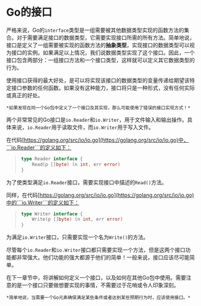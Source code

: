 # **Go的接口**

严格来说，Go的```interface```类型是一组需要被其他数据类型实现的函数方法的集合。对于需要满足接口的数据类型，它需要实现接口所需的所有方法。简单地说，接口是定义了一组需要被实现的函数方法的**抽象类型**，实现接口的数据类型可以视为接口的实例。如果满足以上情况，我们说数据类型实现了这个接口。因此，一个接口包含两部分：一组接口方法和一个接口类型，这样就可以定义其它数据类型的行为。

使用接口获得的最大好处，是可以将实现该接口的数据类型的变量传递给期望该特定接口参数的任何函数。如果没有这种能力，接口将只是一种形式，没有任何实际或真正的好处。

    *如果发现在同一个Go包中定义了一个接口及其实现，那么可能使用了错误的接口实现方式！*

两个非常常见的Go接口是```io.Reader```和```io.Writer```，用于文件输入和输出操作。具体来说，```io.Reader```用于读取文件，而```io.Writer```用于写入文件。

在代码[https://golang.org/src/io/io.go](https://golang.org/src/io/io.go)中，```io.Reader```的定义如下：

>```go
> type Reader interface {
>     Read(p []byte) (n int, err error)
> }
>```

为了使类型满足```io.Reader```接口，需要实现接口中描述的```Read()```方法。

同样，在代码[https://golang.org/src/io/io.go](https://golang.org/src/io/io.go)中的```io.Writer```的定义如下：

>```go
> type Writer interface {
>     Write(p []byte) (n int, err error)
> }
>```

为满足```io.Writer```接口，只需要实现一个名为```Write()```的方法。

尽管每个```io.Reader```和```io.Writer```接口都只需要实现一个方法，但是这两个接口功能都非常强大。他们功能的强大都源于他们的简单！一般来说，接口应该尽可能简单。

在下一章节中，将讲解如何定义一个接口，以及如何在其他Go包中使用。需要注意的是一个接口只要做想要实现的事情，不需要过于花哨或令人印象深刻。

    *简单地说，当需要一个Go元素确保满足某些条件或者达到某些预期行为时，应该使用接口。*